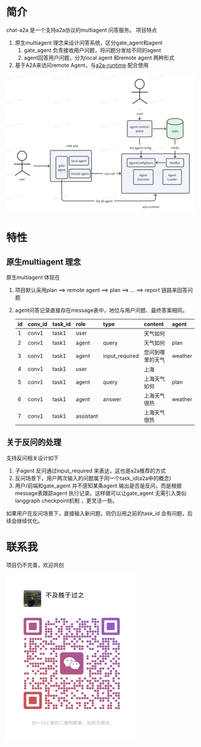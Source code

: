 # 简介

chat-a2a 是一个支持a2a协议的multiagent 问答服务。 项目特点

1. 原生multiagent 理念来设计问答系统，区分gate_agent和agent
    1. gate_agent 负责接收用户问题，将问题分发给不同的agent
    2. agent回答用户问题，分为local agent 和remote agent 两种形式
2. 基于A2A来访问remote Agent，与[a2a-runtime](https://github.com/qiankunli/a2a-runtime) 配合使用

<img src="assets/overview.png" alt="overview"/>

# 特性

## 原生multiagent 理念

原生multiagent 体现在

1. 项目默认采用plan ==> remote agent ==> plan ==> ... ==> report 链路来回答问题
2. agent问答记录直接存在message表中，地位与用户问题、最终答案相同。

   |id|conv_id|task_id|role|type|content|agent|
   |---|---|---|---|---|---|---|
   |1|conv1|task1|user||天气如何||
   |2|conv1|task1|agent|query|天气如何|plan|
   |3|conv1|task1|agent|input_required|您问到哪里的天气|weather|
   |4|conv1|task1|user||上海||
   |5|conv1|task1|agent|query|上海天气如何|plan|
   |6|conv1|task1|agent|answer|上海天气很热|weather|
   |7|conv1|task1|assistant||上海天气很热||


## 关于反问的处理

支持反问相关设计如下

1. 子agent 反问通过input_required 来表达，这也是a2a推荐的方式
2. 反问场景下，用户两次输入的问题属于同一个task_id(a2a中的概念)
3. 用户/前端和gate_agent 并不感知某条agent 输出是否是反问，而是根据message表跟踪agent 执行记录。这样做可以让gate_agent
   无需引入类似langgraph checkpoint机制 ，更灵活一些。

如果用户在反问场景下，直接输入新问题，则仍沿用之前的task_id 会有问题，后续会继续优化。

# 联系我

项目仍不完善，欢迎共创

<img src="assets/wechat-qrcode.jpg" alt="WeChat QR Code" width="350" height="450"/>